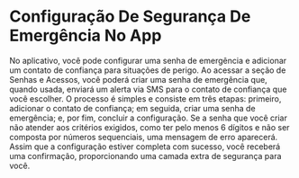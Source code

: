 # Configuração De Segurança De Emergência No App

No aplicativo, você pode configurar uma senha de emergência e adicionar um contato de confiança para situações de perigo. Ao acessar a seção de Senhas e Acessos, você poderá criar uma senha de emergência que, quando usada, enviará um alerta via SMS para o contato de confiança que você escolher. O processo é simples e consiste em três etapas: primeiro, adicionar o contato de confiança; em seguida, criar uma senha de emergência; e, por fim, concluir a configuração. Se a senha que você criar não atender aos critérios exigidos, como ter pelo menos 6 dígitos e não ser composta por números sequenciais, uma mensagem de erro aparecerá. Assim que a configuração estiver completa com sucesso, você receberá uma confirmação, proporcionando uma camada extra de segurança para você.
